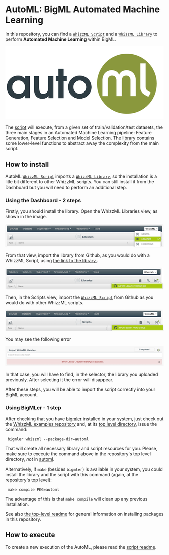 # AutoML: BigML Automated Machine Learning

In this repository, you can find a [`WhizzML Script`](./automl-script)
and a [`WhizzML Library`](./automl-library) to perform **Automated
Machine Learning** within BigML.

![BigML AutoML](./res/automl.png)


The [script](./automl-script) will execute, from a given set of
train/validation/test datasets, the three main stages in an Automated
Machine Learning pipeline: Feature Generation, Feature Selection and
Model Selection. The [library](./automl-library) contains some
lower-level functions to abstract away the complexity from the main
script.


## How to install

AutoML [`WhizzML Script`](./automl-script) imports a [`WhizzML
Library`](./automl-library), so the installation is a litle bit
different to other WhizzML scripts. You can still install it from the
Dashboard but you will need to perform an additional step.

### Using the Dashboard - 2 steps

Firstly, you should install the library. Open the WhizzML Libraries
view, as shown in the image.

![Import Library](./res/import-library.png)

From that view, import the library from Github, as you would do with a
WhizzML Script, using [the link to the library ](./automl-library).

![Import Library](./res/import-library2.png)

Then, in the Scripts view, import the [`WhizzML
Script`](./automl-script) from Github as you would do with other
WhizzML scripts.

![Import Script](./res/import-script.png)

You may see the following error

![Import Library Error](./res/lib-error.png)

In that case, you will have to find, in the selector, the library you
uploaded previously. After selecting it the error will disappear.

After these steps, you will be able to import the script correctly into your
BigML account.

### Using BigMLer - 1 step
After checking that you have
[bigmler](https://bigmler.readthedocs.io/en/latest/) installed in your
system, just check out the [WhizzML examples
repository](https://github.com/whizzml/examples/) and, at its [top
level directory](https://github.com/whizzml/examples/), issue the
command:

     bigmler whizzml --package-dir=automl

That will create all necessary library and script resources for you.
Please, make sure to execute the command above in the repository's top
level directory, *not* in [automl](./).


Alternatively, if `make` (besides `bigmler`) is available in your
system, you could install the library and the script with this command
(again, at the repository's top level):

     make compile PKG=automl


The advantage of this is that `make compile` will clean up any
previous installation.

See also [the top-level readme](../readme.md) for general information
on installing packages in this repository.

## How to execute

To create a new execution of the AutoML, please read the [script
readme](./automl-script).
